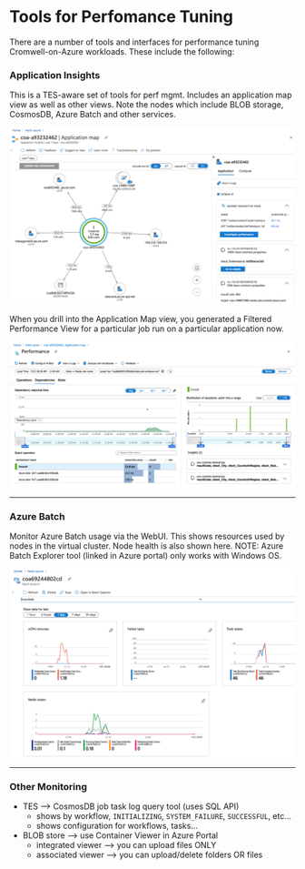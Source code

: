# Tools for Perfomance Tuning

There are a number of tools and interfaces for performance tuning Cromwell-on-Azure workloads.  These include the following:

### Application Insights

This is a TES-aware set of tools for perf mgmt.  Includes an application map view as well as other views.  Note the nodes which include BLOB storage, CosmosDB, Azure Batch and other services.

![App Map](../images/map.png)

When you drill into the Application Map view, you generated a Filtered Performance View for a particular job run on a particular application now.

![App Map Filtered](../images/app-insights.png)

---

### Azure Batch 

Monitor Azure Batch usage via the WebUI.  This shows resources used by nodes in the virtual cluster.  Node health is also shown here.  NOTE: Azure Batch Explorer tool (linked in Azure portal) only works with Windows OS.

![Batch](../images/batch.png)

---
### Other Monitoring 
- TES --> CosmosDB job task log query tool (uses SQL API)
    - shows by workflow, `INITIALIZING`, `SYSTEM_FAILURE`, `SUCCESSFUL`, etc...
    - shows configuration for workflows, tasks...
- BLOB store --> use Container Viewer in Azure Portal
    - integrated viewer --> you can upload files ONLY
    - associated viewer --> you can upload/delete folders OR files


